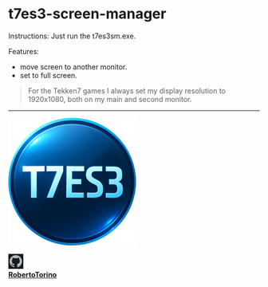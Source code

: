 # t7es3-screen-manager

Instructions:
Just run the t7es3sm.exe.

Features:
- move screen to another monitor.
- set to full screen.


> For the Tekken7 games I always set my display resolution to 1920x1080, both on my main and second monitor.        

---

![t7es3_default_256.png](t7es3_media/t7es3_default_256.png)

![github.png](images/github.png)                
**[RobertoTorino](https://github.com/RobertoTorino)**                     
